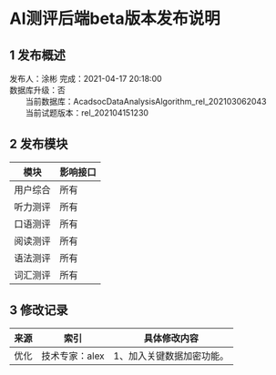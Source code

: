 # AI测评后端beta版本发布说明

## 1 发布概述
发布人：涂彬
完成：2021-04-17 20:18:00<br>
数据库升级：否<br>
&emsp;&emsp;当前数据库：AcadsocDataAnalysisAlgorithm_rel_202103062043<br>
&emsp;&emsp;当前试题版本：rel_202104151230<br>

## 2 发布模块
模块       |影响接口
------------|-----------
用户综合       |所有
听力测评       |所有
口语测评       |所有
阅读测评       |所有
语法测评       |所有
词汇测评       |所有


## 3 修改记录
来源       |索引            |具体修改内容
------------|--------------|------------
优化     |技术专家：alex     |1、加入关键数据加密功能。

